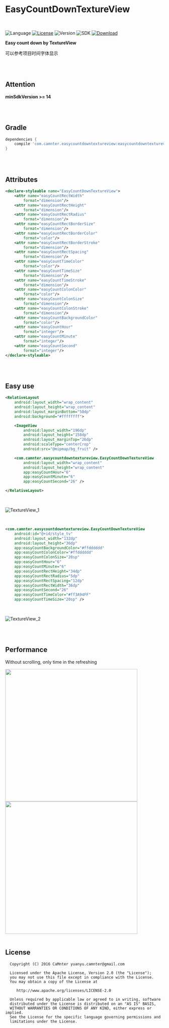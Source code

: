 EasyCountDownTextureView
==
   
<br>
   
![Language](https://img.shields.io/badge/language-Java-EE0000.svg) [![License](https://img.shields.io/badge/license-Apache%202.0-blue.svg)](https://github.com/CaMnter/EasyCountDownTextureView/blob/master/LICENSE) 
![Version](https://img.shields.io/badge/version-1.6-8470FF.svg) 
![SDK](https://img.shields.io/badge/SDK-14%2B-orange.svg) 
[ ![Download](https://api.bintray.com/packages/camnter/maven/EasyCountDownTextureView/images/download.svg) ](https://bintray.com/camnter/maven/EasyCountDownTextureView/_latestVersion)   

**Easy count down by TextureView**

可以参考项目时间字体显示
   
<br>
<br>
   
## Attention

**minSdkVersion >= 14**
   
<br>
<br>
   
## Gradle

```groovy
dependencies {
	compile 'com.camnter.easycountdowntextureview:easycountdowntextureview:1.6'
}
```
   
<br>
<br>
   
## Attributes

```xml
<declare-styleable name="EasyCountDownTextureView">
    <attr name="easyCountRectWidth"
        format="dimension"/>
    <attr name="easyCountRectHeight"
        format="dimension"/>
    <attr name="easyCountRectRadius"
        format="dimension"/>
    <attr name="easyCountRectBorderSize"
        format="dimension"/>
    <attr name="easyCountRectBorderColor"
        format="color"/>
    <attr name="easyCountRectBorderStroke"
        format="dimension"/>
    <attr name="easyCountRectSpacing"
        format="dimension"/>
    <attr name="easyCountTimeColor"
        format="color"/>
    <attr name="easyCountTimeSize"
        format="dimension"/>
    <attr name="easyCountTimeStroke"
        format="dimension"/>
    <attr name="easyCountColonColor"
        format="color"/>
    <attr name="easyCountColonSize"
        format="dimension"/>
    <attr name="easyCountColonStroke"
        format="dimension"/>
    <attr name="easyCountBackgroundColor"
        format="color"/>
    <attr name="easyCountHour"
        format="integer"/>
    <attr name="easyCountMinute"
        format="integer"/>
    <attr name="easyCountSecond"
        format="integer"/>
</declare-styleable>
```
   
<br>
<br>
   
## Easy use
 
```xml
<RelativeLayout
    android:layout_width="wrap_content"
    android:layout_height="wrap_content"
    android:layout_marginBottom="50dp"
    android:background="#ffffffff">

    <ImageView
        android:layout_width="196dp"
        android:layout_height="158dp"
        android:layout_marginTop="26dp"
        android:scaleType="centerCrop"
        android:src="@mipmap/bg_fruit" />

    <com.camnter.easycountdowntextureview.EasyCountDownTextureView
        android:layout_width="wrap_content"
        android:layout_height="wrap_content"
        app:easyCountHour="6"
        app:easyCountMinute="6"
        app:easyCountSecond="26" />

</RelativeLayout>
```
   
<br>  
      
![TextureView_1](https://github.com/CaMnter/EasyCountDownTextureView/raw/master/screenshot/textureview_1.gif) 

<br>
  
```xml
<com.camnter.easycountdowntextureview.EasyCountDownTextureView
    android:id="@+id/style_tv"
    android:layout_width="132dp"
    android:layout_height="36dp"
    app:easyCountBackgroundColor="#ffdddddd"
    app:easyCountColonColor="#ffdddddd"
    app:easyCountColonSize="20sp"
    app:easyCountHour="6"
    app:easyCountMinute="6"
    app:easyCountRectHeight="34dp"
    app:easyCountRectRadius="5dp"
    app:easyCountRectSpacing="12dp"
    app:easyCountRectWidth="36dp"
    app:easyCountSecond="26"
    app:easyCountTimeColor="#ff3A94FF"
    app:easyCountTimeSize="20sp" />
```

<br>
  
![TextureView_2](https://github.com/CaMnter/EasyCountDownTextureView/raw/master/screenshot/textureview_2.gif) 
   
<br>
<br>
   
## Performance

Without scrolling, only time in the refreshing

<img src="http://ww1.sinaimg.cn/large/006lPEc9gw1f30vnkpd1ej31ay298k20.jpg" width="420x"/> 
<img src="http://ww4.sinaimg.cn/large/006lPEc9gw1f30vo7yaqaj31ay298wzw.jpg" width="420x"/>
   
<br>
<br>
   
## License

      Copyright (C) 2016 CaMnter yuanyu.camnter@gmail.com

      Licensed under the Apache License, Version 2.0 (the "License");
      you may not use this file except in compliance with the License.
      You may obtain a copy of the License at

         http://www.apache.org/licenses/LICENSE-2.0

      Unless required by applicable law or agreed to in writing, software
      distributed under the License is distributed on an "AS IS" BASIS,
      WITHOUT WARRANTIES OR CONDITIONS OF ANY KIND, either express or implied.
      See the License for the specific language governing permissions and
      limitations under the License.


